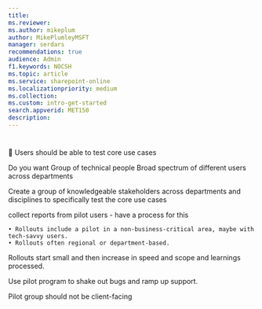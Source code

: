 ```yaml
---
title: 
ms.reviewer: 
ms.author: mikeplum
author: MikePlumleyMSFT
manager: serdars
recommendations: true
audience: Admin
f1.keywords: NOCSH
ms.topic: article
ms.service: sharepoint-online
ms.localizationpriority: medium
ms.collection:  
ms.custom: intro-get-started
search.appverid: MET150
description: 
---
```


# 

	Users should be able to test core use cases

Do you want
Group of technical people
Broad spectrum of different users across departments

Create a group of knowledgeable stakeholders across departments and disciplines to specifically test the core use cases

collect reports from pilot users - have a process for this

	• Rollouts include a pilot in a non-business-critical area, maybe with tech-savvy users.
	• Rollouts often regional or department-based.
Rollouts start small and then increase in speed and scope and learnings processed.

Use pilot program to shake out bugs and ramp up support.

Pilot group should not be client-facing